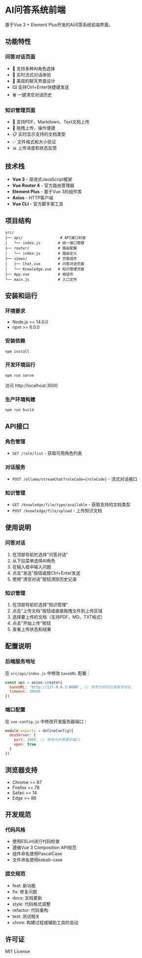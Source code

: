 # AI问答系统前端

基于Vue 3 + Element Plus开发的AI问答系统前端界面。

## 功能特性

### 问答对话页面
- 🤖 支持多种AI角色选择
- 💬 实时流式对话体验
- 🎨 美观的聊天界面设计
- ⌨️ 支持Ctrl+Enter快捷键发送
- 🗑️ 一键清空对话历史

### 知识管理页面
- 📄 支持PDF、Markdown、Text文档上传
- 🎯 拖拽上传，操作便捷
- 📋 实时显示支持的文档类型
- ✅ 文件格式和大小验证
- 📊 上传进度和状态反馈

## 技术栈

- **Vue 3** - 渐进式JavaScript框架
- **Vue Router 4** - 官方路由管理器
- **Element Plus** - 基于Vue 3的组件库
- **Axios** - HTTP客户端
- **Vue CLI** - 官方脚手架工具

## 项目结构

```
src/
├── api/                 # API接口封装
│   └── index.js        # 统一接口管理
├── router/             # 路由配置
│   └── index.js        # 路由定义
├── views/              # 页面组件
│   ├── Chat.vue        # 问答对话页面
│   └── Knowledge.vue   # 知识管理页面
├── App.vue             # 根组件
└── main.js             # 入口文件
```

## 安装和运行

### 环境要求
- Node.js >= 14.0.0
- npm >= 6.0.0

### 安装依赖
```bash
npm install
```

### 开发环境运行
```bash
npm run serve
```
访问 http://localhost:3000

### 生产环境构建
```bash
npm run build
```

## API接口

### 角色管理
- `GET /role/list` - 获取可用角色列表

### 对话服务
- `POST /ollama/streamChat?roleCode={roleCode}` - 流式对话接口

### 知识管理
- `GET /knowledge/file/type/available` - 获取支持的文档类型
- `POST /knowledge/file/upload` - 上传知识文档

## 使用说明

### 问答对话
1. 在顶部导航栏选择"问答对话"
2. 从下拉菜单选择AI角色
3. 在输入框中输入问题
4. 点击"发送"按钮或按Ctrl+Enter发送
5. 使用"清空对话"按钮清除历史记录

### 知识管理
1. 在顶部导航栏选择"知识管理"
2. 点击"上传文档"按钮或直接拖拽文件到上传区域
3. 选择要上传的文档（支持PDF、MD、TXT格式）
4. 点击"开始上传"按钮
5. 查看上传状态和结果

## 配置说明

### 后端服务地址
在 `src/api/index.js` 中修改 `baseURL` 配置：
```javascript
const api = axios.create({
  baseURL: 'http://127.0.0.1:8080', // 修改为你的后端服务地址
  timeout: 30000
})
```

### 端口配置
在 `vue.config.js` 中修改开发服务器端口：
```javascript
module.exports = defineConfig({
  devServer: {
    port: 3000, // 修改为你需要的端口
    open: true
  }
})
```

## 浏览器支持

- Chrome >= 87
- Firefox >= 78
- Safari >= 14
- Edge >= 88

## 开发规范

### 代码风格
- 使用ESLint进行代码检查
- 遵循Vue 3 Composition API规范
- 组件命名使用PascalCase
- 文件命名使用kebab-case

### 提交规范
- feat: 新功能
- fix: 修复问题
- docs: 文档更新
- style: 代码格式调整
- refactor: 代码重构
- test: 测试相关
- chore: 构建过程或辅助工具的变动

## 许可证

MIT License
